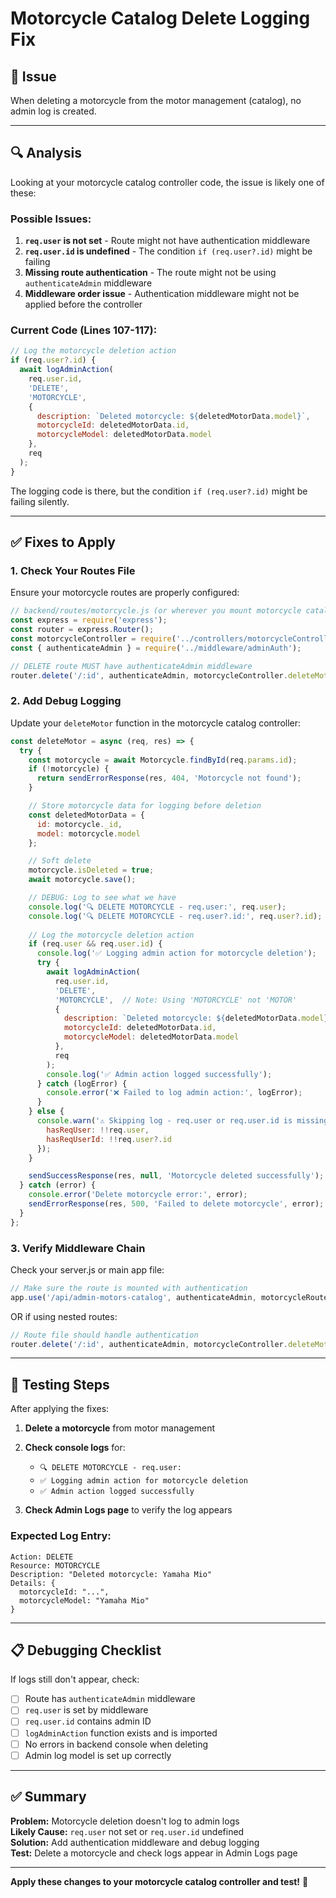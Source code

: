 # Motorcycle Catalog Delete Logging Fix

## 🚨 **Issue**

When deleting a motorcycle from the motor management (catalog), no admin log is created.

---

## 🔍 **Analysis**

Looking at your motorcycle catalog controller code, the issue is likely one of these:

### **Possible Issues:**

1. **`req.user` is not set** - Route might not have authentication middleware
2. **`req.user.id` is undefined** - The condition `if (req.user?.id)` might be failing
3. **Missing route authentication** - The route might not be using `authenticateAdmin` middleware
4. **Middleware order issue** - Authentication middleware might not be applied before the controller

### **Current Code (Lines 107-117):**

```javascript
// Log the motorcycle deletion action
if (req.user?.id) {
  await logAdminAction(
    req.user.id,
    'DELETE',
    'MOTORCYCLE',
    {
      description: `Deleted motorcycle: ${deletedMotorData.model}`,
      motorcycleId: deletedMotorData.id,
      motorcycleModel: deletedMotorData.model
    },
    req
  );
}
```

The logging code is there, but the condition `if (req.user?.id)` might be failing silently.

---

## ✅ **Fixes to Apply**

### **1. Check Your Routes File**

Ensure your motorcycle routes are properly configured:

```javascript
// backend/routes/motorcycle.js (or wherever you mount motorcycle catalog)
const express = require('express');
const router = express.Router();
const motorcycleController = require('../controllers/motorcycleController');
const { authenticateAdmin } = require('../middleware/adminAuth');

// DELETE route MUST have authenticateAdmin middleware
router.delete('/:id', authenticateAdmin, motorcycleController.deleteMotor);
```

### **2. Add Debug Logging**

Update your `deleteMotor` function in the motorcycle catalog controller:

```javascript
const deleteMotor = async (req, res) => {
  try {
    const motorcycle = await Motorcycle.findById(req.params.id);
    if (!motorcycle) {
      return sendErrorResponse(res, 404, 'Motorcycle not found');
    }

    // Store motorcycle data for logging before deletion
    const deletedMotorData = {
      id: motorcycle._id,
      model: motorcycle.model
    };

    // Soft delete
    motorcycle.isDeleted = true;
    await motorcycle.save();

    // DEBUG: Log to see what we have
    console.log('🔍 DELETE MOTORCYCLE - req.user:', req.user);
    console.log('🔍 DELETE MOTORCYCLE - req.user?.id:', req.user?.id);
    
    // Log the motorcycle deletion action
    if (req.user && req.user.id) {
      console.log('✅ Logging admin action for motorcycle deletion');
      try {
        await logAdminAction(
          req.user.id,
          'DELETE',
          'MOTORCYCLE',  // Note: Using 'MOTORCYCLE' not 'MOTOR'
          {
            description: `Deleted motorcycle: ${deletedMotorData.model}`,
            motorcycleId: deletedMotorData.id,
            motorcycleModel: deletedMotorData.model
          },
          req
        );
        console.log('✅ Admin action logged successfully');
      } catch (logError) {
        console.error('❌ Failed to log admin action:', logError);
      }
    } else {
      console.warn('⚠️ Skipping log - req.user or req.user.id is missing', {
        hasReqUser: !!req.user,
        hasReqUserId: !!req.user?.id
      });
    }

    sendSuccessResponse(res, null, 'Motorcycle deleted successfully');
  } catch (error) {
    console.error('Delete motorcycle error:', error);
    sendErrorResponse(res, 500, 'Failed to delete motorcycle', error);
  }
};
```

### **3. Verify Middleware Chain**

Check your server.js or main app file:

```javascript
// Make sure the route is mounted with authentication
app.use('/api/admin-motors-catalog', authenticateAdmin, motorcycleRoutes);
```

OR if using nested routes:

```javascript
// Route file should handle authentication
router.delete('/:id', authenticateAdmin, motorcycleController.deleteMotor);
```

---

## 🧪 **Testing Steps**

After applying the fixes:

1. **Delete a motorcycle** from motor management
2. **Check console logs** for:
   - `🔍 DELETE MOTORCYCLE - req.user:`
   - `✅ Logging admin action for motorcycle deletion`
   - `✅ Admin action logged successfully`

3. **Check Admin Logs page** to verify the log appears

### **Expected Log Entry:**

```
Action: DELETE
Resource: MOTORCYCLE
Description: "Deleted motorcycle: Yamaha Mio"
Details: {
  motorcycleId: "...",
  motorcycleModel: "Yamaha Mio"
}
```

---

## 📋 **Debugging Checklist**

If logs still don't appear, check:

- [ ] Route has `authenticateAdmin` middleware
- [ ] `req.user` is set by middleware
- [ ] `req.user.id` contains admin ID
- [ ] `logAdminAction` function exists and is imported
- [ ] No errors in backend console when deleting
- [ ] Admin log model is set up correctly

---

## ✅ **Summary**

**Problem:** Motorcycle deletion doesn't log to admin logs  
**Likely Cause:** `req.user` not set or `req.user.id` undefined  
**Solution:** Add authentication middleware and debug logging  
**Test:** Delete a motorcycle and check logs appear in Admin Logs page  

---

**Apply these changes to your motorcycle catalog controller and test!** 🚀

